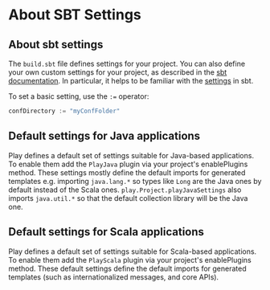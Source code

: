<!--- Copyright (C) 2009-2019 Lightbend Inc. <https://www.lightbend.com> -->
# About SBT Settings

## About sbt settings

The `build.sbt` file defines settings for your project. You can also define your own custom settings for your project, as described in the [sbt documentation](https://www.scala-sbt.org).  In particular, it helps to be familiar with the [settings](https://www.scala-sbt.org/release/docs/Getting-Started/More-About-Settings) in sbt.

To set a basic setting, use the `:=` operator:

```scala
confDirectory := "myConfFolder"     
```

## Default settings for Java applications

Play defines a default set of settings suitable for Java-based applications. To enable them add the `PlayJava` plugin via your project's enablePlugins method. These settings mostly define the default imports for generated templates e.g. importing `java.lang.*` so types like `Long` are the Java ones by default instead of the Scala ones. `play.Project.playJavaSettings` also imports `java.util.*` so that the default collection library will be the Java one.

## Default settings for Scala applications

Play defines a default set of settings suitable for Scala-based applications. To enable them add the `PlayScala` plugin via your project's enablePlugins method. These default settings define the default imports for generated templates (such as internationalized messages, and core APIs).
